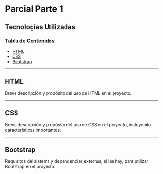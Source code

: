 # Parcial Parte 1

## Tecnologías Utilizadas

### Tabla de Contenidos

- [HTML](#html)
- [CSS](#css)
- [Bootstrap](#bootstrap)

---

## HTML

Breve descripción y propósito del uso de HTML en el proyecto.

---

## CSS

Breve descripción y propósito del uso de CSS en el proyecto, incluyendo características importantes.

---

## Bootstrap

Requisitos del sistema y dependencias externas, si las hay, para utilizar Bootstrap en el proyecto.

